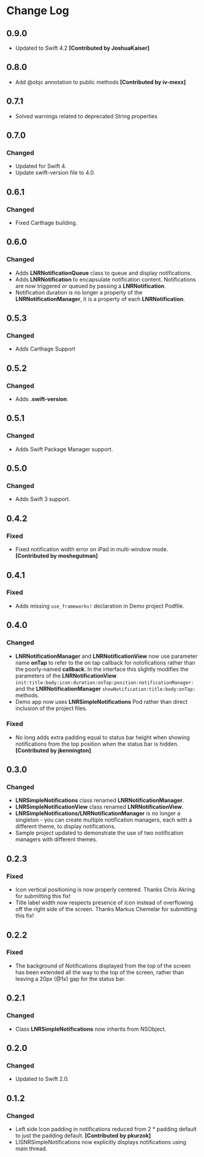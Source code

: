# Change Log

## 0.9.0
- Updated to Swift 4.2 __[Contributed by JoshuaKaiser]__

## 0.8.0
- Add @objc annotation to public methods __[Contributed by iv-mexx]__

## 0.7.1
- Solved warnings related to deprecated String properties

## 0.7.0
### Changed
- Updated for Swift 4.
- Update swift-version file to 4.0.

## 0.6.1
### Changed
- Fixed Carthage building.

## 0.6.0
### Changed
- Adds __LNRNotificationQueue__ class to queue and display notifications.
- Adds __LNRNotification__ to encapsulate notification content. Notifications are now triggered or queued by passing a __LNRNotification__.
- Notification duration is no longer a property of the __LNRNotificationManager__, it is a property of each __LNRNotification__.

## 0.5.3
### Changed
- Adds Carthage Support

## 0.5.2
### Changed
- Adds __.swift-version__.

## 0.5.1
### Changed
- Adds Swift Package Manager support.

## 0.5.0
### Changed
- Adds Swift 3 support.

## 0.4.2
### Fixed
- Fixed notification width error on iPad in multi-window mode. __[Contributed by moshegutman]__

## 0.4.1
### Fixed
- Adds missing ```use_frameworks!``` declaration in Demo project Podfile.

## 0.4.0
### Changed
- __LNRNotificationManager__ and __LNRNotificationView__ now use parameter name __onTap__ to refer to the on tap callback for notofications rather than the poorly-named __callback__. In the interface this slightly modifies the parameters of the __LNRNotificationView__ ```init:title:body:icon:duration:onTap:position:notificationManager:``` and the __LNRNotificationManager__ ```showNotification:title:body:onTap:``` methods.
- Demo app now uses __LNRSimpleNotifications__ Pod rather than direct inclusion of the project files.

### Fixed
- No long adds extra padding equal to status bar height when showing notifications from the top position when the status bar is hidden. __[Contributed by jkennington]__

## 0.3.0
### Changed
- __LNRSimpleNotifications__ class renamed __LNRNotificationManager__.
- __LNRSimpleNotificationView__ class renamed __LNRNotificationView__.
- __LNRSimpleNotifications/LNRNotificationManager__ is no longer a singleton - you can create multiple notification managers, each with a different theme, to display notifications.
- Sample project updated to demonstrate the use of two notification managers with different themes.

## 0.2.3
### Fixed
- Icon vertical positioning is now properly centered. Thanks Chris Akring for submitting this fix!
- Title label width now respects presence of icon instead of overflowing off the right side of the screen. Thanks Markus Chemelar for submitting this fix!

## 0.2.2
### Fixed
- The background of Notifications displayed from the top of the screen has been extended all the way to the top of the screen, rather than leaving a 20px (@1x) gap for the status bar.

## 0.2.1
### Changed
- Class __LNRSimpleNotifications__ now inherits from NSObject.

## 0.2.0
### Changed
- Updated to Swift 2.0.

## 0.1.2
### Changed
- Left side Icon padding in notifications reduced from 2 * padding default to just the padding default. __[Contributed by pkurzok]__
-  LISNRSimpleNotifications now explicitly displays notifications using main thread.
